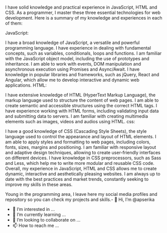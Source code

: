 

I have solid knowledge and practical experience in JavaScript, HTML and CSS. As a programmer, I master these three essential technologies for web development. Here is a summary of my knowledge and experiences in each of them:

JavaScript:

I have a broad knowledge of JavaScript, a versatile and powerful programming language.
I have experience in dealing with fundamental concepts, such as variables, conditionals, loops and functions.
I am familiar with the JavaScript object model, including the use of prototypes and inheritance.
I am able to work with events, DOM manipulation and asynchronous execution using Promises and Async/Await.
I have knowledge in popular libraries and frameworks, such as jQuery, React and Angular, which allow me to develop interactive and dynamic web applications.
HTML:

I have extensive knowledge of HTML (HyperText Markup Language), the markup language used to structure the content of web pages.
I am able to create semantic and accessible structures using the correct HTML tags.
I have experience working with HTML forms, including validating input data and submitting data to servers.
I am familiar with creating multimedia elements such as images, videos and audios using HTML.
css:

I have a good knowledge of CSS (Cascading Style Sheets), the style language used to control the appearance and layout of HTML elements.
I am able to apply styles and formatting to web pages, including colors, fonts, sizes, margins and positioning.
I am familiar with responsive layout and adaptive design techniques, allowing to create user-friendly interfaces on different devices.
I have knowledge in CSS preprocessors, such as Sass and Less, which help me to write more modular and reusable CSS code.
Overall, my experience in JavaScript, HTML and CSS allows me to create dynamic, interactive and aesthetically pleasing websites. I am always up to date with the best practices and market trends, constantly seeking to improve my skills in these areas.

Young in the programming area, I leave here my social media profiles and repository so you can check my projects and skills.- 👋 Hi, I’m @apserika
- 👀 I’m interested in ...
- 🌱 I’m currently learning ...
- 💞️ I’m looking to collaborate on ...
- 📫 How to reach me ...

<!---
apserika/apserika is a ✨ special ✨ repository because its `README.md` (this file) appears on your GitHub profile.
You can click the Preview link to take a look at your changes.
--->
